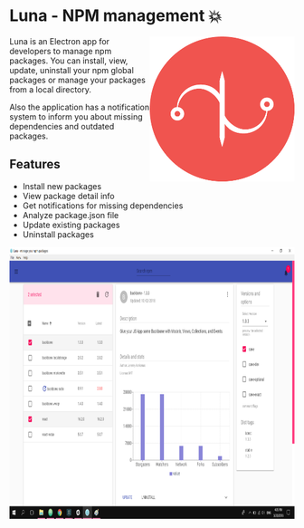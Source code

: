 # Luna - NPM management :boom:

<img align="right" width="256" height="256"
     title="luna-icon" src="./luna-icon.png">

Luna is an Electron app for developers to manage npm packages. You can install, view, update, uninstall your npm global packages or manage your packages from a local directory.

Also the application has a notification system to inform you about missing dependencies and outdated packages.

## Features

* Install new packages
* View package detail info
* Get notifications for missing dependencies
* Analyze package.json file
* Update existing packages
* Uninstall packages

<img align="right" width="700" height="480" title="luna-ui" src="./luna-ui.png">

